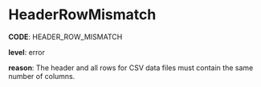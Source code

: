 # HeaderRowMismatch

**CODE**: HEADER_ROW_MISMATCH

**level**: error

**reason**: The header and all rows for CSV data files must contain the same number of columns.
